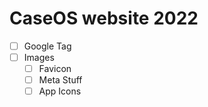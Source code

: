 # CaseOS website 2022

- [ ] Google Tag
- [ ] Images
  - [ ] Favicon
  - [ ] Meta Stuff
  - [ ] App Icons